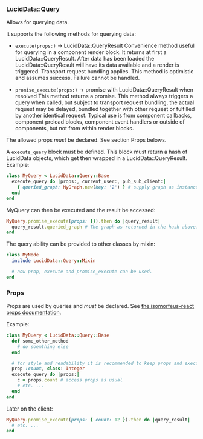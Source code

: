 ### LucidData::Query

Allows for querying data.

It supports the following methods for querying data:
- `execute(props:)` -> LucidData::QueryResult
  Convenience method useful for querying in a component render block. It returns at first a LucidData::QueryResult. After data has been loaded
  the LucidData::QueryResult will have its data available and a render is triggered. Transport request bundling applies.
  This method is optimistic and assumes success. Failure cannot be handled.
  
- `promise_execute(props:)` -> promise with LucidData::QueryResult when resolved
  This method returns a promise. This method always triggers a query when called, but subject to transport request bundling, the actual request may be
  delayed, bundled together with other request or fulfilled by another identical request.
  Typical use is from component callbacks, component preload blocks, component event handlers or outside of components,
  but not from within render blocks.
  
The allowed props *must* be declared. See section Props belows.

A `execute_query` block must be defined. This block must return a hash of LucidData objects,
which get then wrapped in a LucidData::QueryResult. Example:
```ruby
class MyQuery < LucidData::Query::Base
  execute_query do |props:, current_user:, pub_sub_client:|
    { queried_graph: MyGraph.new(key: '2') } # supply graph as instance
  end
end
```
MyQuery can then be executed and the result be accessed:
```ruby
MyQuery.promise_execute(props: {}).then do |query_result|
  query_result.queried_graph # The graph as returned in the hash above. The hash key can be accessed with a method. 
end
```
The query ability can be provided to other classes by mixin:
```ruby
class MyNode
  include LucidData::Query::Mixin

  # now prop, execute and promise_execute can be used.
end
```

### Props
Props are used by queries and *must* be declared.
See [the isomorfeus-react props documentation](https://github.com/isomorfeus/isomorfeus-react/blob/master/ruby/docs/props.md#prop-declaration).

Example:
```ruby
class MyQuery < LucidData::Query::Base
  def some_other_method
    # do soemthing else
  end

  # for style and readability it is recommended to keep props and execute_query close:
  prop :count, class: Integer
  execute_query do |props:|
    c = props.count # access props as usual 
    # etc. ... 
  end
end
```
Later on the client:
```ruby
MyQuery.promise_execute(props: { count: 12 }).then do |query_result|
  # etc. ...
end
```
